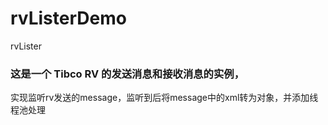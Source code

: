 # rvListerDemo
rvLister
### 这是一个 Tibco RV 的发送消息和接收消息的实例，
实现监听rv发送的message，监听到后将message中的xml转为对象，并添加线程池处理
